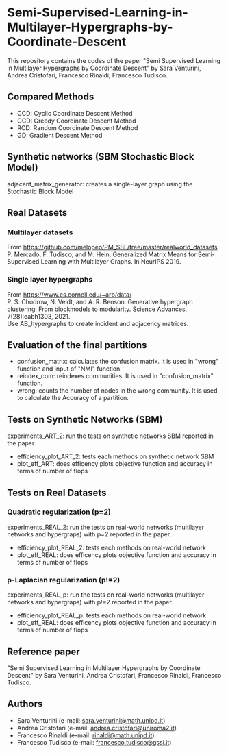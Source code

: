 # Semi-Supervised-Learning-in-Multilayer-Hypergraphs-by-Coordinate-Descent

This repository contains the codes of the paper "Semi Supervised Learning in Multilayer Hypergraphs by Coordinate Descent" by Sara Venturini, Andrea Cristofari, Francesco Rinaldi, Francesco Tudisco.

## Compared Methods

- CCD: Cyclic Coordinate Descent Method
- GCD: Greedy Coordinate Descent Method
- RCD: Random Coordinate Descent Method
- GD: Gradient Descent Method

## Synthetic networks (SBM Stochastic Block Model) 
adjacent\_matrix\_generator: creates a single-layer graph using the Stochastic Block Model 

## Real Datasets
### Multilayer datasets
From https://github.com/melopeo/PM_SSL/tree/master/realworld_datasets \
P. Mercado, F. Tudisco, and M. Hein, Generalized Matrix Means for Semi-Supervised Learning with Multilayer Graphs. In NeurIPS 2019.
### Single layer hypergraphs
From https://www.cs.cornell.edu/~arb/data/ \
P. S. Chodrow, N. Veldt, and A. R. Benson. Generative hypergraph clustering: From blockmodels to modularity. Science Advances, 7(28):eabh1303, 2021.\
Use AB_hypergraphs to create incident and adjacency matrices. 

## Evaluation of the final partitions
- confusion_matrix: calculates the confusion matrix. It is used in "wrong" function and input of "NMI" function.
- reindex_com: reindexes communities. It is used in "confusion_matrix" function.
- wrong: counts the number of nodes in the wrong community. It is used to calculate the Accuracy of a partition.

## Tests on Synthetic Networks (SBM) 
experiments_ART_2: run the tests on synthetic networks SBM reported in the paper.
- efficiency_plot_ART_2: tests each methods on synthetic network SBM 
- plot_eff_ART: does efficency plots objective function and accuracy in terms of number of flops

## Tests on Real Datasets
### Quadratic regularization (p=2)
experiments_REAL_2: run the tests on real-world networks (multilayer networks and hypergraps) with p=2 reported in the paper.
- efficiency_plot_REAL_2: tests each methods on real-world network 
- plot_eff_REAL: does efficency plots objective function and accuracy in terms of number of flops
### p-Laplacian regularization (p!=2)
experiments_REAL_p: run the tests on real-world networks (multilayer networks and hypergraps) with p!=2 reported in the paper.
- efficiency_plot_REAL_p: tests each methods on real-world network 
- plot_eff_REAL: does efficency plots objective function and accuracy in terms of number of flops

## Reference paper
"Semi Supervised Learning in Multilayer Hypergraphs by Coordinate Descent" by Sara Venturini, Andrea Cristofari, Francesco Rinaldi, Francesco Tudisco.

## Authors
- Sara Venturini (e-mail: sara.venturini@math.unipd.it)
- Andrea Cristofari (e-mail: andrea.cristofari@uniroma2.it)
- Francesco Rinaldi (e-mail: rinaldi@math.unipd.it)
- Francesco Tudisco (e-mail: francesco.tudisco@gssi.it)

